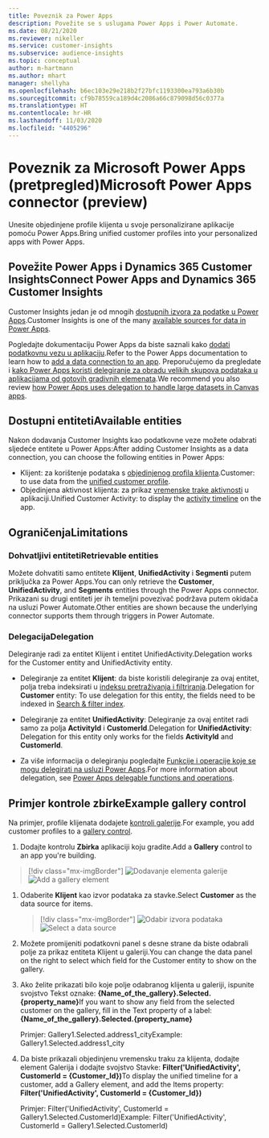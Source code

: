 ```yaml
---
title: Poveznik za Power Apps
description: Povežite se s uslugama Power Apps i Power Automate.
ms.date: 08/21/2020
ms.reviewer: nikeller
ms.service: customer-insights
ms.subservice: audience-insights
ms.topic: conceptual
author: m-hartmann
ms.author: mhart
manager: shellyha
ms.openlocfilehash: b6ec103e29e218b2f27bfc1193300ea793a6b30b
ms.sourcegitcommit: cf9b78559ca189d4c2086a66c879098d56c0377a
ms.translationtype: HT
ms.contentlocale: hr-HR
ms.lasthandoff: 11/03/2020
ms.locfileid: "4405296"
---
```

# <a name="microsoft-power-apps-connector-preview"></a><span data-ttu-id="2386f-103">Poveznik za Microsoft Power Apps (pretpregled)</span><span class="sxs-lookup"><span data-stu-id="2386f-103">Microsoft Power Apps connector (preview)</span></span>

<span data-ttu-id="2386f-104">Unesite objedinjene profile klijenta u svoje personalizirane aplikacije pomoću Power Apps.</span><span class="sxs-lookup"><span data-stu-id="2386f-104">Bring unified customer profiles into your personalized apps with Power Apps.</span></span>

## <a name="connect-power-apps-and-dynamics-365-customer-insights"></a><span data-ttu-id="2386f-105">Povežite Power Apps i Dynamics 365 Customer Insights</span><span class="sxs-lookup"><span data-stu-id="2386f-105">Connect Power Apps and Dynamics 365 Customer Insights</span></span>

<span data-ttu-id="2386f-106">Customer Insights jedan je od mnogih [dostupnih izvora za podatke u Power Apps](https://docs.microsoft.com/powerapps/maker/canvas-apps/working-with-data-sources).</span><span class="sxs-lookup"><span data-stu-id="2386f-106">Customer Insights is one of the many [available sources for data in Power Apps](https://docs.microsoft.com/powerapps/maker/canvas-apps/working-with-data-sources).</span></span>

<span data-ttu-id="2386f-107">Pogledajte dokumentaciju Power Apps da biste saznali kako [dodati podatkovnu vezu u aplikaciju](https://docs.microsoft.com/powerapps/maker/canvas-apps/add-data-connection).</span><span class="sxs-lookup"><span data-stu-id="2386f-107">Refer to the Power Apps documentation to learn how to [add a data connection to an app](https://docs.microsoft.com/powerapps/maker/canvas-apps/add-data-connection).</span></span> <span data-ttu-id="2386f-108">Preporučujemo da pregledate i [kako Power Apps koristi delegiranje za obradu velikih skupova podataka u aplikacijama od gotovih gradivnih elemenata](https://docs.microsoft.com/powerapps/maker/canvas-apps/delegation-overview).</span><span class="sxs-lookup"><span data-stu-id="2386f-108">We recommend you also review [how Power Apps uses delegation to handle large datasets in Canvas apps](https://docs.microsoft.com/powerapps/maker/canvas-apps/delegation-overview).</span></span>

## <a name="available-entities"></a><span data-ttu-id="2386f-109">Dostupni entiteti</span><span class="sxs-lookup"><span data-stu-id="2386f-109">Available entities</span></span>

<span data-ttu-id="2386f-110">Nakon dodavanja Customer Insights kao podatkovne veze možete odabrati sljedeće entitete u Power Apps:</span><span class="sxs-lookup"><span data-stu-id="2386f-110">After adding Customer Insights as a data connection, you can choose the following entities in Power Apps:</span></span>

- <span data-ttu-id="2386f-111">Klijent: za korištenje podataka s [objedinjenog profila klijenta](customer-profiles.md).</span><span class="sxs-lookup"><span data-stu-id="2386f-111">Customer: to use data from the [unified customer profile](customer-profiles.md).</span></span>
- <span data-ttu-id="2386f-112">Objedinjena aktivnost klijenta: za prikaz [vremenske trake aktivnosti](activities.md) u aplikaciji.</span><span class="sxs-lookup"><span data-stu-id="2386f-112">Unified Customer Activity: to display the [activity timeline](activities.md) on the app.</span></span>

## <a name="limitations"></a><span data-ttu-id="2386f-113">Ograničenja</span><span class="sxs-lookup"><span data-stu-id="2386f-113">Limitations</span></span>

### <a name="retrievable-entities"></a><span data-ttu-id="2386f-114">Dohvatljivi entiteti</span><span class="sxs-lookup"><span data-stu-id="2386f-114">Retrievable entities</span></span>

<span data-ttu-id="2386f-115">Možete dohvatiti samo entitete **Klijent**, **UnifiedActivity** i **Segmenti** putem priključka za Power Apps.</span><span class="sxs-lookup"><span data-stu-id="2386f-115">You can only retrieve the **Customer**, **UnifiedActivity**, and **Segments** entities through the Power Apps connector.</span></span> <span data-ttu-id="2386f-116">Prikazani su drugi entiteti jer ih temeljni povezivač podržava putem okidača na usluzi Power Automate.</span><span class="sxs-lookup"><span data-stu-id="2386f-116">Other entities are shown because the underlying connector supports them through triggers in Power Automate.</span></span>  

### <a name="delegation"></a><span data-ttu-id="2386f-117">Delegacija</span><span class="sxs-lookup"><span data-stu-id="2386f-117">Delegation</span></span>

<span data-ttu-id="2386f-118">Delegiranje radi za entitet Klijent i entitet UnifiedActivity.</span><span class="sxs-lookup"><span data-stu-id="2386f-118">Delegation works for the Customer entity and UnifiedActivity entity.</span></span> 

- <span data-ttu-id="2386f-119">Delegiranje za entitet **Klijent**: da biste koristili delegiranje za ovaj entitet, polja treba indeksirati u [indeksu pretraživanja i filtriranja](search-filter-index.md).</span><span class="sxs-lookup"><span data-stu-id="2386f-119">Delegation for **Customer** entity: To use delegation for this entity, the fields need to be indexed in [Search & filter index](search-filter-index.md).</span></span>  

- <span data-ttu-id="2386f-120">Delegiranje za entitet **UnifiedActivity**: Delegiranje za ovaj entitet radi samo za polja **ActivityId** i **CustomerId**.</span><span class="sxs-lookup"><span data-stu-id="2386f-120">Delegation for **UnifiedActivity**: Delegation for this entity only works for the fields **ActivityId** and **CustomerId**.</span></span>  

- <span data-ttu-id="2386f-121">Za više informacija o delegiranju pogledajte [Funkcije i operacije koje se mogu delegirati na usluzi Power Apps](https://docs.microsoft.com/connectors/commondataservice/#power-apps-delegable-functions-and-operations-for-the-cds-for-apps).</span><span class="sxs-lookup"><span data-stu-id="2386f-121">For more information about delegation, see [Power Apps delegable functions and operations](https://docs.microsoft.com/connectors/commondataservice/#power-apps-delegable-functions-and-operations-for-the-cds-for-apps).</span></span> 

## <a name="example-gallery-control"></a><span data-ttu-id="2386f-122">Primjer kontrole zbirke</span><span class="sxs-lookup"><span data-stu-id="2386f-122">Example gallery control</span></span>

<span data-ttu-id="2386f-123">Na primjer, profile klijenata dodajete [kontroli galerije](https://docs.microsoft.com/powerapps/maker/canvas-apps/add-gallery).</span><span class="sxs-lookup"><span data-stu-id="2386f-123">For example, you add customer profiles to a [gallery control](https://docs.microsoft.com/powerapps/maker/canvas-apps/add-gallery).</span></span>

1. <span data-ttu-id="2386f-124">Dodajte kontrolu **Zbirka** aplikaciji koju gradite.</span><span class="sxs-lookup"><span data-stu-id="2386f-124">Add a **Gallery** control to an app you're building.</span></span>

> [!div class="mx-imgBorder"]
> <span data-ttu-id="2386f-125">![Dodavanje elementa galerije](media/connector-powerapps9.png "Dodavanje elementa galerije")</span><span class="sxs-lookup"><span data-stu-id="2386f-125">![Add a gallery element](media/connector-powerapps9.png "Add a gallery element")</span></span>

1. <span data-ttu-id="2386f-126">Odaberite **Klijent** kao izvor podataka za stavke.</span><span class="sxs-lookup"><span data-stu-id="2386f-126">Select **Customer** as the data source for items.</span></span>

    > [!div class="mx-imgBorder"]
    > <span data-ttu-id="2386f-127">![Odabir izvora podataka](media/choose-datasource-powerapps.png "Odabir izvora podataka")</span><span class="sxs-lookup"><span data-stu-id="2386f-127">![Select a data source](media/choose-datasource-powerapps.png "Select a data source")</span></span>

1. <span data-ttu-id="2386f-128">Možete promijeniti podatkovni panel s desne strane da biste odabrali polje za prikaz entiteta Klijent u galeriji.</span><span class="sxs-lookup"><span data-stu-id="2386f-128">You can change the data panel on the right to select which field for the Customer entity to show on the gallery.</span></span>

1. <span data-ttu-id="2386f-129">Ako želite prikazati bilo koje polje odabranog klijenta u galeriji, ispunite svojstvo Tekst oznake:  **{Name_of_the_gallery}.Selected.{property_name}**</span><span class="sxs-lookup"><span data-stu-id="2386f-129">If you want to show any field from the selected customer on the gallery, fill in the Text property of a label:  **{Name_of_the_gallery}.Selected.{property_name}**</span></span>

    <span data-ttu-id="2386f-130">Primjer: Gallery1.Selected.address1_city</span><span class="sxs-lookup"><span data-stu-id="2386f-130">Example: Gallery1.Selected.address1_city</span></span>

1. <span data-ttu-id="2386f-131">Da biste prikazali objedinjenu vremensku traku za klijenta, dodajte element Galerija i dodajte svojstvo Stavke: **Filter('UnifiedActivity', CustomerId = {Customer_Id})**</span><span class="sxs-lookup"><span data-stu-id="2386f-131">To display the unified timeline for a customer, add a Gallery element, and add the Items property: **Filter('UnifiedActivity', CustomerId = {Customer_Id})**</span></span>

    <span data-ttu-id="2386f-132">Primjer: Filter('UnifiedActivity', CustomerId = Gallery1.Selected.CustomerId)</span><span class="sxs-lookup"><span data-stu-id="2386f-132">Example: Filter('UnifiedActivity', CustomerId = Gallery1.Selected.CustomerId)</span></span>
